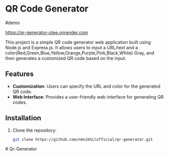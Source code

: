 # QR Code Generator
#demo

https://qr-generator-utee.onrender.com

This project is a simple QR code generator web application built using Node.js and Express.js. It allows users to input a URL/text and a color(Red,Green,Blue,Yellow,Orange,Purple,Pink,Black,White)
Gray, and then generates a customized QR code based on the input.

## Features

- **Customization**: Users can specify the URL and color for the generated QR code.
- **Web Interface**: Provides a user-friendly web interface for generating QR codes.

## Installation

1. Clone the repository:

   ```bash
   git clone https://github.com/n4nikhilofficial/qr-generator.git
#   Q r - G e n e r a t o r  
 